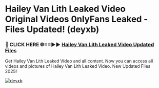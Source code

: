 # Hailey Van Lith Leaked Video Original Videos 0nlyFans Leaked - Files Updated! (deyxb)

<h3>🔴 CLICK HERE 🌐==►► <a href="https://tinyurl.com/x26r9saj" rel="nofollow">Hailey Van Lith Leaked Video Updated Files</a></h3>

Get Hailey Van Lith Leaked Video and all content. Now you can access all videos and pictures of Hailey Van Lith Leaked Video. New Updated Files 2025!

[![deyxb](https://i.imgur.com/LkgZPqh.gif)](https://tinyurl.com/x26r9saj)
